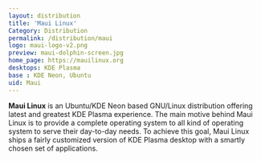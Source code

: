 ```yaml
---
layout: distribution
title: 'Maui Linux'
Category: Distribution
permalink: /distribution/maui
logo: maui-logo-v2.png
preview: maui-dolphin-screen.jpg
home_page: https://mauilinux.org
desktops: KDE Plasma
base : KDE Neon, Ubuntu
uid: Maui
---
```


**Maui Linux** is an Ubuntu/KDE Neon based GNU/Linux distribution offering latest and greatest KDE Plasma
experience. The main motive behind Maui Linux is to provide a complete operating system to all kind of
operating system to serve their day-to-day needs. To achieve this goal, Maui Linux ships a fairly customized
version of KDE Plasma desktop with a smartly chosen set of applications.
